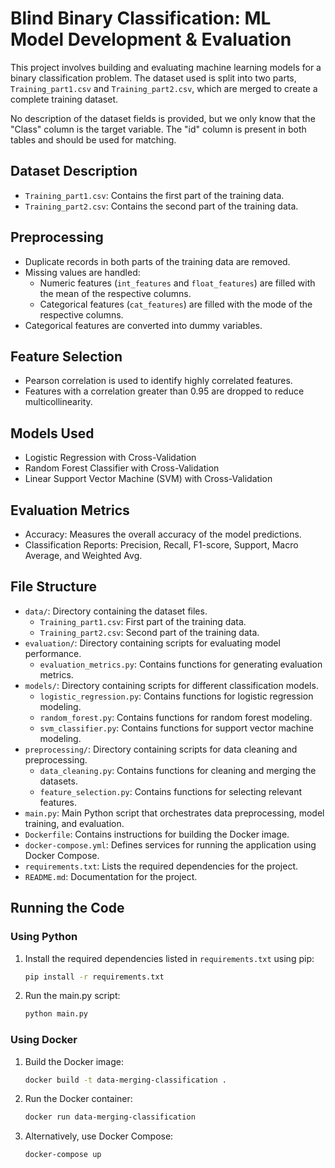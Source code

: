 # Blind Binary Classification: ML Model Development & Evaluation

This project involves building and evaluating machine learning models for a binary classification problem. The dataset used is split into two parts, `Training_part1.csv` and `Training_part2.csv`, which are merged to create a complete training dataset.

No description of the dataset fields is provided, but we only know that the "Class" column is the target variable. The "id" column is present in both tables and should be used for matching.

## Dataset Description

- `Training_part1.csv`: Contains the first part of the training data.
- `Training_part2.csv`: Contains the second part of the training data.
## Preprocessing

- Duplicate records in both parts of the training data are removed.
- Missing values are handled:
  - Numeric features (`int_features` and `float_features`) are filled with the mean of the respective columns.
  - Categorical features (`cat_features`) are filled with the mode of the respective columns.
- Categorical features are converted into dummy variables.

## Feature Selection

- Pearson correlation is used to identify highly correlated features.
- Features with a correlation greater than 0.95 are dropped to reduce multicollinearity.

## Models Used

- Logistic Regression with Cross-Validation
- Random Forest Classifier with Cross-Validation
- Linear Support Vector Machine (SVM) with Cross-Validation

## Evaluation Metrics

- Accuracy: Measures the overall accuracy of the model predictions.
- Classification Reports: Precision, Recall, F1-score, Support, Macro Average, and Weighted Avg.


## File Structure

- `data/`: Directory containing the dataset files.
  - `Training_part1.csv`: First part of the training data.
  - `Training_part2.csv`: Second part of the training data.
- `evaluation/`: Directory containing scripts for evaluating model performance.
  - `evaluation_metrics.py`: Contains functions for generating evaluation metrics.
- `models/`: Directory containing scripts for different classification models.
  - `logistic_regression.py`: Contains functions for logistic regression modeling.
  - `random_forest.py`: Contains functions for random forest modeling.
  - `svm_classifier.py`: Contains functions for support vector machine modeling.
- `preprocessing/`: Directory containing scripts for data cleaning and preprocessing.
  - `data_cleaning.py`: Contains functions for cleaning and merging the datasets.
  - `feature_selection.py`: Contains functions for selecting relevant features.
- `main.py`: Main Python script that orchestrates data preprocessing, model training, and evaluation.
- `Dockerfile`: Contains instructions for building the Docker image.
- `docker-compose.yml`: Defines services for running the application using Docker Compose.
- `requirements.txt`: Lists the required dependencies for the project.
- `README.md`: Documentation for the project.

## Running the Code

### Using Python

1. Install the required dependencies listed in `requirements.txt` using pip:
   ```bash
   pip install -r requirements.txt
2. Run the main.py script:
   ```bash
   python main.py

### Using Docker

1. Build the Docker image:
   ```bash
   docker build -t data-merging-classification .
2. Run the Docker container:
   ```bash
   docker run data-merging-classification
3. Alternatively, use Docker Compose:
   ```bash
   docker-compose up
